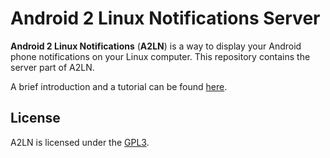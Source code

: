 # Android 2 Linux Notifications Server
**Android 2 Linux Notifications** (**A2LN**) is a way to display your Android phone notifications on your Linux computer. This repository contains the server part of A2LN.

A brief introduction and a tutorial can be found [here](https://www.patri9ck.dev/a2ln/).

## License
A2LN is licensed under the [GPL3](LICENSE).

